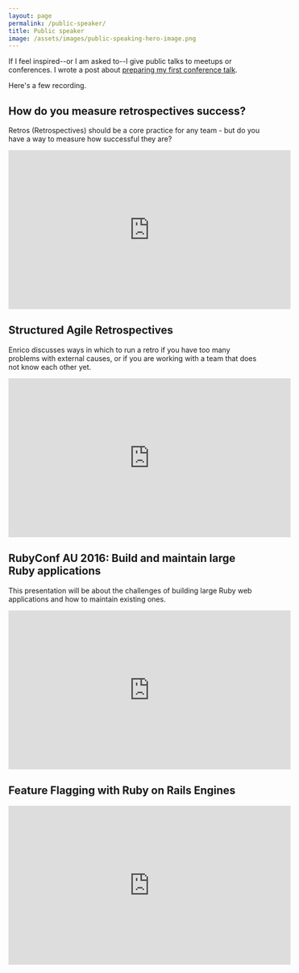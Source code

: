 ```yaml
---
layout: page
permalink: /public-speaker/
title: Public speaker
image: /assets/images/public-speaking-hero-image.png
---
```



If I feel inspired--or I am asked to--I give public talks to meetups or conferences. I wrote a post about [preparing my first conference talk](/prepare-my-first-tech-conference-talk/).

Here's a few recording.

## How do you measure retrospectives success?

Retros (Retrospectives) should be a core practice for any team - but do you have a way to measure how successful they are?

<iframe align="middle" width="560" height="315" src="https://www.youtube.com/embed/0hatxoP-MU0" frameborder="0" allow="autoplay; encrypted-media" allowfullscreen></iframe>

## Structured Agile Retrospectives

Enrico discusses ways in which to run a retro if you have too many problems with external causes, or if you are working with a team that does not know each other yet.

<iframe width="560" height="315" src="https://www.youtube.com/embed/-Pw-p6DzvFQ" frameborder="0" allow="autoplay; encrypted-media" allowfullscreen></iframe>

## RubyConf AU 2016: Build and maintain large Ruby applications

This presentation will be about the challenges of building large Ruby web applications and how to maintain existing ones.

<iframe width="560" height="315" src="https://www.youtube.com/embed/b1glMxMPscA" frameborder="0" allow="autoplay; encrypted-media" allowfullscreen></iframe>

## Feature Flagging with Ruby on Rails Engines

<iframe width="560" height="315" src="https://www.youtube.com/embed/rMOn2H7h3oY" frameborder="0" allow="autoplay; encrypted-media" allowfullscreen></iframe>